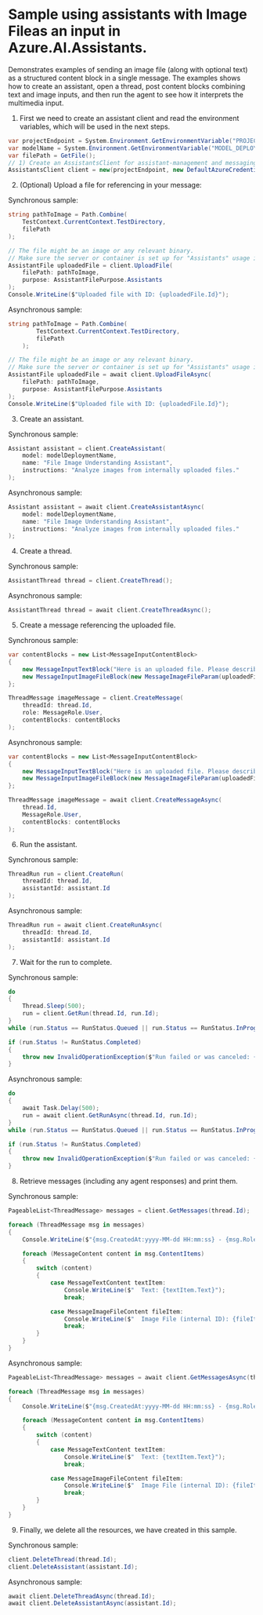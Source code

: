 # Sample using assistants with Image Fileas an input in Azure.AI.Assistants.

Demonstrates examples of sending an image file (along with optional text) as a structured content block in a single message. The examples shows how to create an assistant, open a thread, post content blocks combining text and image inputs, and then run the agent to see how it interprets the multimedia input.

1. First we need to create an assistant client and read the environment variables, which will be used in the next steps.

```C# Snippet:AssistantsImageFileInMessageCreateClient
var projectEndpoint = System.Environment.GetEnvironmentVariable("PROJECT_ENDPOINT");
var modelName = System.Environment.GetEnvironmentVariable("MODEL_DEPLOYMENT_NAME");
var filePath = GetFile();
// 1) Create an AssistantsClient for assistant-management and messaging.
AssistantsClient client = new(projectEndpoint, new DefaultAzureCredential());
```

2. (Optional) Upload a file for referencing in your message:

Synchronous sample:
```C# Snippet:AssistantsImageFileInMessageUpload_Sync
string pathToImage = Path.Combine(
    TestContext.CurrentContext.TestDirectory,
    filePath
);

// The file might be an image or any relevant binary.
// Make sure the server or container is set up for "Assistants" usage if required.
AssistantFile uploadedFile = client.UploadFile(
    filePath: pathToImage,
    purpose: AssistantFilePurpose.Assistants
);
Console.WriteLine($"Uploaded file with ID: {uploadedFile.Id}");
```

Asynchronous sample:
```C# Snippet:AssistantsImageFileInMessageUpload
string pathToImage = Path.Combine(
        TestContext.CurrentContext.TestDirectory,
        filePath
    );

// The file might be an image or any relevant binary.
// Make sure the server or container is set up for "Assistants" usage if required.
AssistantFile uploadedFile = await client.UploadFileAsync(
    filePath: pathToImage,
    purpose: AssistantFilePurpose.Assistants
);
Console.WriteLine($"Uploaded file with ID: {uploadedFile.Id}");
```

3. Create an assistant.

Synchronous sample:
```C# Snippet:AssistantsImageFileInMessageCreateAssistant_Sync
Assistant assistant = client.CreateAssistant(
    model: modelDeploymentName,
    name: "File Image Understanding Assistant",
    instructions: "Analyze images from internally uploaded files."
);
```

Asynchronous sample:
```C# Snippet:AssistantsImageFileInMessageCreateAssistant
Assistant assistant = await client.CreateAssistantAsync(
    model: modelDeploymentName,
    name: "File Image Understanding Assistant",
    instructions: "Analyze images from internally uploaded files."
);
```

4. Create a thread.

Synchronous sample:
```C# Snippet:AssistantsImageFileInMessageCreateThread_Sync
AssistantThread thread = client.CreateThread();
```

Asynchronous sample:
```C# Snippet:AssistantsImageFileInMessageCreateThread
AssistantThread thread = await client.CreateThreadAsync();
```

5. Create a message referencing the uploaded file.

Synchronous sample:
```C# Snippet:AssistantsImageFileInMessageCreateMessage_Sync
var contentBlocks = new List<MessageInputContentBlock>
{
    new MessageInputTextBlock("Here is an uploaded file. Please describe it:"),
    new MessageInputImageFileBlock(new MessageImageFileParam(uploadedFile.Id))
};

ThreadMessage imageMessage = client.CreateMessage(
    threadId: thread.Id,
    role: MessageRole.User,
    contentBlocks: contentBlocks
);
```

Asynchronous sample:
```C# Snippet:AssistantsImageFileInMessageCreateMessage
var contentBlocks = new List<MessageInputContentBlock>
{
    new MessageInputTextBlock("Here is an uploaded file. Please describe it:"),
    new MessageInputImageFileBlock(new MessageImageFileParam(uploadedFile.Id))
};

ThreadMessage imageMessage = await client.CreateMessageAsync(
    thread.Id,
    MessageRole.User,
    contentBlocks: contentBlocks
);
```

6. Run the assistant.

Synchronous sample:
```C# Snippet:AssistantsImageFileInMessageCreateRun_Sync
ThreadRun run = client.CreateRun(
    threadId: thread.Id,
    assistantId: assistant.Id
);
```

Asynchronous sample:
```C# Snippet:AssistantsImageFileInMessageCreateRun
ThreadRun run = await client.CreateRunAsync(
    threadId: thread.Id,
    assistantId: assistant.Id
);
```

7. Wait for the run to complete.

Synchronous sample:
```C# Snippet:AssistantsImageFileInMessageWaitForRun_Sync
do
{
    Thread.Sleep(500);
    run = client.GetRun(thread.Id, run.Id);
}
while (run.Status == RunStatus.Queued || run.Status == RunStatus.InProgress);

if (run.Status != RunStatus.Completed)
{
    throw new InvalidOperationException($"Run failed or was canceled: {run.LastError?.Message}");
}
```

Asynchronous sample:
```C# Snippet:AssistantsImageFileInMessageWaitForRun
do
{
    await Task.Delay(500);
    run = await client.GetRunAsync(thread.Id, run.Id);
}
while (run.Status == RunStatus.Queued || run.Status == RunStatus.InProgress);

if (run.Status != RunStatus.Completed)
{
    throw new InvalidOperationException($"Run failed or was canceled: {run.LastError?.Message}");
}
```

8. Retrieve messages (including any agent responses) and print them.

Synchronous sample:
```C# Snippet:AssistantsImageFileInMessageReview_Sync
PageableList<ThreadMessage> messages = client.GetMessages(thread.Id);

foreach (ThreadMessage msg in messages)
{
    Console.WriteLine($"{msg.CreatedAt:yyyy-MM-dd HH:mm:ss} - {msg.Role,10}:");

    foreach (MessageContent content in msg.ContentItems)
    {
        switch (content)
        {
            case MessageTextContent textItem:
                Console.WriteLine($"  Text: {textItem.Text}");
                break;

            case MessageImageFileContent fileItem:
                Console.WriteLine($"  Image File (internal ID): {fileItem.FileId}");
                break;
        }
    }
}
```

Asynchronous sample:
```C# Snippet:AssistantsImageFileInMessageReview
PageableList<ThreadMessage> messages = await client.GetMessagesAsync(thread.Id);

foreach (ThreadMessage msg in messages)
{
    Console.WriteLine($"{msg.CreatedAt:yyyy-MM-dd HH:mm:ss} - {msg.Role,10}:");

    foreach (MessageContent content in msg.ContentItems)
    {
        switch (content)
        {
            case MessageTextContent textItem:
                Console.WriteLine($"  Text: {textItem.Text}");
                break;

            case MessageImageFileContent fileItem:
                Console.WriteLine($"  Image File (internal ID): {fileItem.FileId}");
                break;
        }
    }
}
```

9. Finally, we delete all the resources, we have created in this sample.

Synchronous sample:
```C# Snippet:AssistantsImageFileInMessageCleanup_Sync
client.DeleteThread(thread.Id);
client.DeleteAssistant(assistant.Id);
```

Asynchronous sample:
```C# Snippet:AssistantsImageFileInMessageCleanup
await client.DeleteThreadAsync(thread.Id);
await client.DeleteAssistantAsync(assistant.Id);
```
